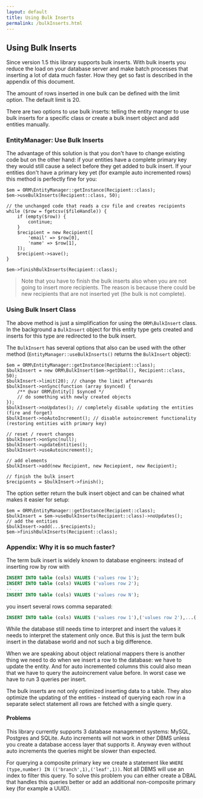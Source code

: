 ```yaml
---
layout: default
title: Using Bulk Inserts
permalink: /bulkInserts.html
---
```

## Using Bulk Inserts

Since version 1.5 this library supports bulk inserts. With bulk inserts you reduce the load on your database server and
make batch processes that inserting a lot of data much faster. How they get so fast is described in the appendix of this
document.

The amount of rows inserted in one bulk can be defined with the limit option. The default limit is 20.

There are two options to use bulk inserts: telling the entity manger to use bulk inserts for a specific class or create
a bulk insert object and add entities manually. 

### EntityManager: Use Bulk Inserts

The advantage of this solution is that you don't have to change existing code but on the other hand: if your entities
have a complete primary key they would still cause a select before they get added to bulk insert. If your entities don't
have a primary key yet (for example auto incremented rows) this method is perfectly fine for you:

```php?start_inline=true
$em = ORM\EntityManager::getInstance(Recipient::class);
$em->useBulkInserts(Recipient::class, 50);

// the unchanged code that reads a csv file and creates recipients
while ($row = fgetcsv($fileHandle)) {
    if (empty($row)) {
        continue;
    }
    $recipient = new Recipient([
        'email' => $row[0],
        'name' => $row[1],
    ]);
    $recipient->save();
}

$em->finishBulkInserts(Recipient::class);
```

> Note that you have to finish the bulk inserts also when you are not going to insert more recipients. The reason is
> because there could be new recipients that are not inserted yet (the bulk is not complete).

### Using Bulk Insert Class

The above method is just a simplification for using the `ORM\BulkInsert` class. In the background a `BulkInsert` object
for this entity type gets created and inserts for this type are redirected to the bulk insert.

The `BulkInsert` has several options that also can be used with the other method (`EntityManager::useBulkInserts()` 
returns the `BulkInsert` object):

```php?start_inline=true
$em = ORM\EntityManager::getInstance(Recipient::class);
$bulkInsert = new ORM\BulkInsert($em->getDbal(), Recipient::class, 50);
$bulkInsert->limit(20); // change the limit afterwards
$bulkInsert->onSync(function (array $synced) {
    /** @var ORM\Entity[] $synced */
    // do something with newly created objects
});
$bulkInsert->noUpdates(); // completely disable updating the entities (fire and forget)
$bulkInsert->noAutoIncrement(); // disable autoincrement functionality (restoring entities with primary key)

// reset / revert changes
$bulkInsert->onSync(null);
$bulkInsert->updateEntities();
$bulkInsert->useAutoincrement();

// add elements
$bulkInsert->add(new Recipient, new Reciepient, new Recipient);

// finish the bulk insert
$recipients = $bulkInsert->finish();
```

The option setter return the bulk insert object and can be chained what makes it easier for setup:

```php?start_inline=true
$em = ORM\EntityManager::getInstance(Recipient::class);
$bulkInsert = $em->useBulkInserts(Recipient::class)->noUpdates();
// add the entities
$bulkInsert->add(...$recipients);
$em->finishBulkInserts(Recipient::class);
```

### Appendix: Why it is so much faster?

The term bulk insert is widely known to database engineers: instead of inserting row by row with
 
```sql
INSERT INTO table (cols) VALUES ('values row 1');
INSERT INTO table (cols) VALUES ('values row 2');
-- ...
INSERT INTO table (cols) VALUES ('values row N');
```

you insert several rows comma separated:
 
```sql
INSERT INTO table (cols) VALUES ('values row 1'),('values row 2'),...('values row N');
```
 
While the database still needs time to interpret and insert the values it needs to interpret the statement only once.
But this is just the term bulk insert in the database world and not such a big difference.
 
When we are speaking about object relational mappers there is another thing we need to do when we insert a row to the
database: we have to update the entity. And for auto incremented columns this could also mean that we have to query the
autoincrement value before. In worst case we have to run 3 queries per insert.
 
The bulk inserts are not only optimized inserting data to a table. They also optimize the updating of the entities -
instead of querying each row in a separate select statement all rows are fetched with a single query.
 
#### Problems
 
This library currently supports 3 database management systems: MySQL, Postgres and SQLite. Auto increments will not
work in other DBMS unless you create a database access layer that supports it. Anyway even without auto increments the
queries might be slower than expected.
 
For querying a composite primary key we create a statement like `WHERE (type,number) IN (('branch',1),('leaf',1))`. Not
all DBMS will use an index to filter this query. To solve this problem you can either create a DBAL that handles this
queries better or add an additional non-composite primary key (for example a UUID).
